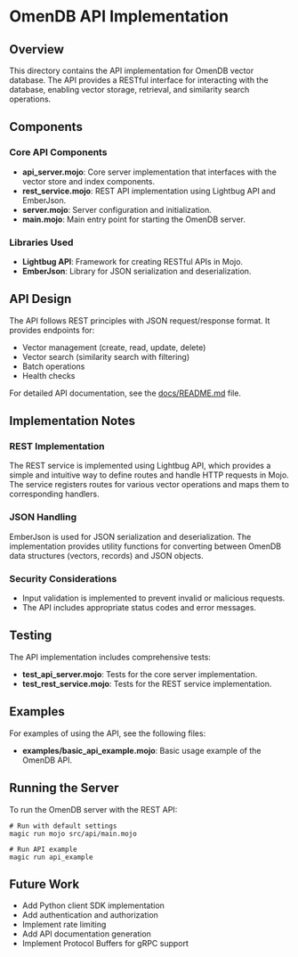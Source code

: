 # OmenDB API Implementation

## Overview

This directory contains the API implementation for OmenDB vector database. The API provides a RESTful interface for interacting with the database, enabling vector storage, retrieval, and similarity search operations.

## Components

### Core API Components

- **api_server.mojo**: Core server implementation that interfaces with the vector store and index components.
- **rest_service.mojo**: REST API implementation using Lightbug API and EmberJson.
- **server.mojo**: Server configuration and initialization.
- **main.mojo**: Main entry point for starting the OmenDB server.

### Libraries Used

- **Lightbug API**: Framework for creating RESTful APIs in Mojo.
- **EmberJson**: Library for JSON serialization and deserialization.

## API Design

The API follows REST principles with JSON request/response format. It provides endpoints for:

- Vector management (create, read, update, delete)
- Vector search (similarity search with filtering)
- Batch operations
- Health checks

For detailed API documentation, see the [docs/README.md](docs/README.md) file.

## Implementation Notes

### REST Implementation

The REST service is implemented using Lightbug API, which provides a simple and intuitive way to define routes and handle HTTP requests in Mojo. The service registers routes for various vector operations and maps them to corresponding handlers.

### JSON Handling

EmberJson is used for JSON serialization and deserialization. The implementation provides utility functions for converting between OmenDB data structures (vectors, records) and JSON objects.

### Security Considerations

- Input validation is implemented to prevent invalid or malicious requests.
- The API includes appropriate status codes and error messages.

## Testing

The API implementation includes comprehensive tests:

- **test_api_server.mojo**: Tests for the core server implementation.
- **test_rest_service.mojo**: Tests for the REST service implementation.

## Examples

For examples of using the API, see the following files:

- **examples/basic_api_example.mojo**: Basic usage example of the OmenDB API.

## Running the Server

To run the OmenDB server with the REST API:

```shell
# Run with default settings
magic run mojo src/api/main.mojo

# Run API example
magic run api_example
```

## Future Work

- Add Python client SDK implementation
- Add authentication and authorization
- Implement rate limiting
- Add API documentation generation
- Implement Protocol Buffers for gRPC support
